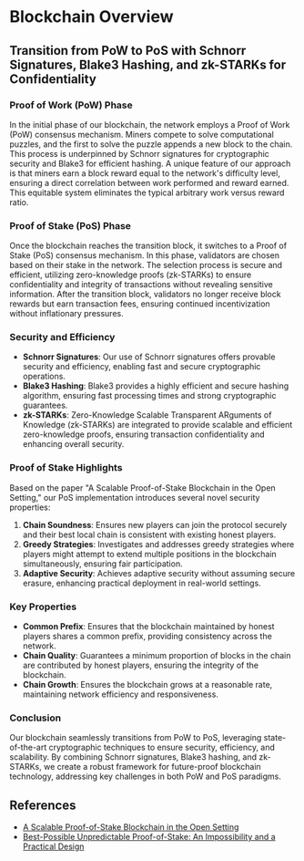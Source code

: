 # Blockchain Overview

## Transition from PoW to PoS with Schnorr Signatures, Blake3 Hashing, and zk-STARKs for Confidentiality

### Proof of Work (PoW) Phase
In the initial phase of our blockchain, the network employs a Proof of Work (PoW) consensus mechanism. Miners compete to solve computational puzzles, and the first to solve the puzzle appends a new block to the chain. This process is underpinned by Schnorr signatures for cryptographic security and Blake3 for efficient hashing. A unique feature of our approach is that miners earn a block reward equal to the network's difficulty level, ensuring a direct correlation between work performed and reward earned. This equitable system eliminates the typical arbitrary work versus reward ratio.

### Proof of Stake (PoS) Phase
Once the blockchain reaches the transition block, it switches to a Proof of Stake (PoS) consensus mechanism. In this phase, validators are chosen based on their stake in the network. The selection process is secure and efficient, utilizing zero-knowledge proofs (zk-STARKs) to ensure confidentiality and integrity of transactions without revealing sensitive information. After the transition block, validators no longer receive block rewards but earn transaction fees, ensuring continued incentivization without inflationary pressures.

### Security and Efficiency
- **Schnorr Signatures**: Our use of Schnorr signatures offers provable security and efficiency, enabling fast and secure cryptographic operations.
- **Blake3 Hashing**: Blake3 provides a highly efficient and secure hashing algorithm, ensuring fast processing times and strong cryptographic guarantees.
- **zk-STARKs**: Zero-Knowledge Scalable Transparent ARguments of Knowledge (zk-STARKs) are integrated to provide scalable and efficient zero-knowledge proofs, ensuring transaction confidentiality and enhancing overall security.

### Proof of Stake Highlights
Based on the paper "A Scalable Proof-of-Stake Blockchain in the Open Setting," our PoS implementation introduces several novel security properties:
1. **Chain Soundness**: Ensures new players can join the protocol securely and their best local chain is consistent with existing honest players.
2. **Greedy Strategies**: Investigates and addresses greedy strategies where players might attempt to extend multiple positions in the blockchain simultaneously, ensuring fair participation.
3. **Adaptive Security**: Achieves adaptive security without assuming secure erasure, enhancing practical deployment in real-world settings.

### Key Properties
- **Common Prefix**: Ensures that the blockchain maintained by honest players shares a common prefix, providing consistency across the network.
- **Chain Quality**: Guarantees a minimum proportion of blocks in the chain are contributed by honest players, ensuring the integrity of the blockchain.
- **Chain Growth**: Ensures the blockchain grows at a reasonable rate, maintaining network efficiency and responsiveness.

### Conclusion
Our blockchain seamlessly transitions from PoW to PoS, leveraging state-of-the-art cryptographic techniques to ensure security, efficiency, and scalability. By combining Schnorr signatures, Blake3 hashing, and zk-STARKs, we create a robust framework for future-proof blockchain technology, addressing key challenges in both PoW and PoS paradigms.

## References
- [A Scalable Proof-of-Stake Blockchain in the Open Setting](https://eprint.iacr.org/2017/656.pdf)
- [Best-Possible Unpredictable Proof-of-Stake: An Impossibility and a Practical Design](https://eprint.iacr.org/2021/660.pdf)
